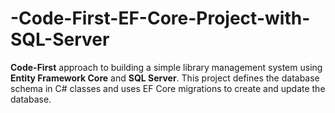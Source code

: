# -Code-First-EF-Core-Project-with-SQL-Server
 **Code-First** approach to building a simple library management system using **Entity Framework Core** and **SQL Server**.   This project defines the database schema in C# classes and uses EF Core migrations to create and update the database.
